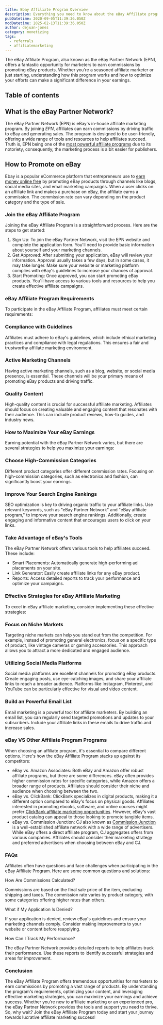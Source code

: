 ```yaml
---
title: Ebay Affiliate Program Overview
description: Everything you need to know about the eBay Affiliate program, from joining and requirements to maximizing earnings and advanced strategies.
pubDatetime: 2020-09-05T11:39:36.050Z
modDatetime: 2025-02-13T11:39:36.050Z
author: dejuan-jones
category: monetizing
tags:
  - referrals
  - affiliatemarketing
---
```


The eBay Affiliate Program, also known as the eBay Partner Network (EPN), offers a fantastic opportunity for marketers to earn commissions by promoting eBay products. Whether you're a seasoned affiliate marketer or just starting, understanding how this program works and how to optimize your efforts can make a significant difference in your earnings.

## Table of contents

## What is the eBay Partner Network?

The eBay Partner Network (EPN) is eBay's in-house affiliate marketing program. By joining _EPN_, affiliates can earn commissions by driving traffic to eBay and generating sales. The program is designed to be user-friendly, offering a wide range of tools and resources to help affiliates succeed. Truth is, EPN being one of the [most powerful affiliate programs](/blog/best-affiliate-programs) due to its notoriety, consequently, the marketing process is a bit easier for publishers.

## How to Promote on eBay

Ebay is a popular eCommerce platform that entrepreneurs use to [earn money online free](/blog/ways-to-make-money) by promoting eBay products through channels like blogs, social media sites, and email marketing campaigns. When a user clicks on an affiliate link and makes a purchase on eBay, the affiliate earns a commission. The commission rate can vary depending on the product category and the type of sale.

### Join the eBay Affiliate Program

Joining the eBay Affiliate Program is a straightforward process. Here are the steps to get started:

1. Sign Up: To join the eBay Partner Network, visit the EPN website and complete the application form. You'll need to provide basic information about yourself and your marketing channels.
2. Get Approved: After submitting your application, eBay will review your information. Approval usually takes a few days, but in some cases, it may take longer. Make sure your website or marketing platform complies with eBay's guidelines to increase your chances of approval.
3. Start Promoting: Once approved, you can start promoting eBay products. You'll have access to various tools and resources to help you create effective affiliate campaigns.

### eBay Affiliate Program Requirements

To participate in the eBay Affiliate Program, affiliates must meet certain requirements:

### Compliance with Guidelines

Affiliates must adhere to eBay's guidelines, which include ethical marketing practices and compliance with legal regulations. This ensures a fair and trustworthy affiliate marketing environment.

### Active Marketing Channels

Having active marketing channels, such as a blog, website, or social media presence, is essential. These channels will be your primary means of promoting eBay products and driving traffic.

### Quality Content

High-quality content is crucial for successful affiliate marketing. Affiliates should focus on creating valuable and engaging content that resonates with their audience. This can include product reviews, how-to guides, and industry news.

### How to Maximize Your eBay Earnings

Earning potential with the eBay Partner Network varies, but there are several strategies to help you maximize your earnings:

### Choose High-Commission Categories

Different product categories offer different commission rates. Focusing on high-commission categories, such as electronics and fashion, can significantly boost your earnings.

### Improve Your Search Engine Rankings

SEO optimization is key to driving organic traffic to your affiliate links. Use relevant keywords, such as "eBay Partner Network" and "eBay affiliate program," to improve your search engine rankings. Additionally, create engaging and informative content that encourages users to click on your links.

### Take Advantage of eBay's Tools

The eBay Partner Network offers various tools to help affiliates succeed. These include:

- Smart Placements: Automatically generate high-performing ad placements on your site.
- Link Generator: Easily create affiliate links for any eBay product.
- Reports: Access detailed reports to track your performance and optimize your campaigns.

### Effective Strategies for eBay Affiliate Marketing

To excel in eBay affiliate marketing, consider implementing these effective strategies:

### Focus on Niche Markets

Targeting niche markets can help you stand out from the competition. For example, instead of promoting general electronics, focus on a specific type of product, like vintage cameras or gaming accessories. This approach allows you to attract a more dedicated and engaged audience.

### Utilizing Social Media Platforms

Social media platforms are excellent channels for promoting eBay products. Create engaging posts, use eye-catching images, and share your affiliate links to reach a broader audience. Platforms like Instagram, Pinterest, and YouTube can be particularly effective for visual and video content.

### Build an Powerful Email List

Email marketing is a powerful tool for affiliate marketers. By building an email list, you can regularly send targeted promotions and updates to your subscribers. Include your affiliate links in these emails to drive traffic and increase sales.

### eBay VS Other Affiliate Program Programs

When choosing an affiliate program, it's essential to compare different options. Here's how the eBay Affiliate Program stacks up against its competitors:

- eBay vs. Amazon Associates: Both eBay and Amazon offer robust affiliate programs, but there are some differences. eBay often provides higher commission rates for specific categories, while Amazon offers a broader range of products. Affiliates should consider their niche and audience when choosing between the two.
- eBay vs. ClickBank: ClickBank specializes in digital products, making it a different option compared to eBay's focus on physical goods. Affiliates interested in promoting ebooks, software, and online courses might prefer [ClickBank affiliate marketing opportunities](/blog/clickbank-affiliate-marketing-for-beginners). However, eBay's vast product catalog can appeal to those looking to promote tangible items.
- eBay vs. Commission Junction: CJ also known as [Commission Junction](/blog/cj-affiliate-review) is a well-established affiliate network with a wide range of advertisers. While eBay offers a direct affiliate program, CJ aggregates offers from various companies. Affiliates should consider their marketing strategy and preferred advertisers when choosing between eBay and CJ.

### FAQs

Affiliates often have questions and face challenges when participating in the eBay Affiliate Program. Here are some common questions and solutions:

How Are Commissions Calculated?

Commissions are based on the final sale price of the item, excluding shipping and taxes. The commission rate varies by product category, with some categories offering higher rates than others.

What if My Application Is Denied?

If your application is denied, review eBay's guidelines and ensure your marketing channels comply. Consider making improvements to your website or content before reapplying.

How Can I Track My Performance?

The eBay Partner Network provides detailed reports to help affiliates track their performance. Use these reports to identify successful strategies and areas for improvement.

### Conclusion

The eBay Affiliate Program offers tremendous opportunities for marketers to earn commissions by promoting a vast range of products. By understanding the program's requirements, optimizing your content, and leveraging effective marketing strategies, you can maximize your earnings and achieve success. Whether you're new to affiliate marketing or an experienced pro, the eBay Partner Network provides the tools and support you need to thrive. So, why wait? Join the eBay Affiliate Program today and start your journey towards lucrative affiliate marketing success!
